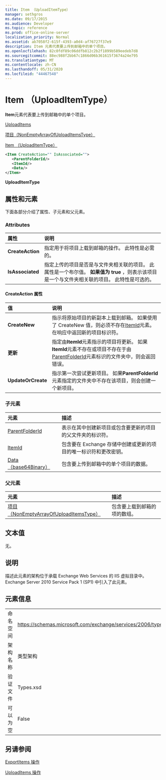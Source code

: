 ```yaml
---
title: Item （UploadItemType）
manager: sethgros
ms.date: 09/17/2015
ms.audience: Developer
ms.topic: reference
ms.prod: office-online-server
localization_priority: Normal
ms.assetid: ab7058f2-615f-4393-a0d4-af76727f37e9
description: Item 元素代表要上传到邮箱中的单个项目。
ms.openlocfilehash: 82c0fdf89c06ddfb812c2b2f1899b589eedeb7d8
ms.sourcegitcommit: 88ec988f2bb67c1866d06b361615f3674a24e795
ms.translationtype: MT
ms.contentlocale: zh-CN
ms.lasthandoff: 05/31/2020
ms.locfileid: "44467548"
---
```

# <a name="item-uploaditemtype"></a>Item （UploadItemType）

**Item**元素代表要上传到邮箱中的单个项目。 
  
[UploadItems](uploaditems.md)
  
[项目（NonEmptyArrayOfUploadItemsType）](items-nonemptyarrayofuploaditemstype.md)
  
[Item （UploadItemType）](item-uploaditemtype.md)
  
```XML
<Item CreateAction="" IsAssociated="">
   <ParentFolderId/>
   <ItemId/>
   <Data/>
</Item>
```

 **UploadItemType**
## <a name="attributes-and-elements"></a>属性和元素

下面各部分介绍了属性、子元素和父元素。
  
### <a name="attributes"></a>Attributes

|**属性**|**说明**|
|:-----|:-----|
|**CreateAction** <br/> |指定用于将项目上载到邮箱的操作。 此特性是必需的。  <br/> |
|**IsAssociated** <br/> |指定上传的项目是否是与文件夹相关联的项目。 此属性是一个布尔值。 **如果值为 true** ，则表示该项目是一个与文件夹相关联的项目。 此特性是可选的。  <br/> |
   
#### <a name="createaction-attribute"></a>CreateAction 属性

|**值**|**说明**|
|:-----|:-----|
|**CreateNew** <br/> |指示将原始项目的新副本上载到邮箱。 如果使用了 CreateNew 值，则必须不存在[ItemId](itemid.md)元素。 在响应中返回新的项目标识符。  <br/> |
|**更新** <br/> |指定由**ItemId**元素指示的项目将更新。 如果**ItemId**元素不存在或项目不存在于由[ParentFolderId](parentfolderid.md)元素标识的文件夹中，则会返回错误。  <br/> |
|**UpdateOrCreate** <br/> |指示第一次尝试更新项目。 如果**ParentFolderId**元素指定的文件夹中不存在该项目，则会创建一个新项目。  <br/> |
   
### <a name="child-elements"></a>子元素

|**元素**|**描述**|
|:-----|:-----|
|[ParentFolderId](parentfolderid.md) <br/> |表示在其中创建新项目或包含要更新的项目的父文件夹的标识符。  <br/> |
|[ItemId](itemid.md) <br/> |包含要在 Exchange 存储中创建或更新的项目的唯一标识符和更改密钥。  <br/> |
|[Data （base64Binary）](data-base64binary.md) <br/> |包含要上传到邮箱中的单个项目的数据。  <br/> |
   
### <a name="parent-elements"></a>父元素

|**元素**|**描述**|
|:-----|:-----|
|[项目（NonEmptyArrayOfUploadItemsType）](items-nonemptyarrayofuploaditemstype.md) <br/> |包含要上载到邮箱的项的数组。  <br/> |
   
## <a name="text-value"></a>文本值

无。
  
## <a name="remarks"></a>说明

描述此元素的架构位于承载 Exchange Web Services 的 IIS 虚拟目录中。Exchange Server 2010 Service Pack 1 (SP1) 中引入了此元素。
  
## <a name="element-information"></a>元素信息

|||
|:-----|:-----|
|命名空间  <br/> |https://schemas.microsoft.com/exchange/services/2006/types  <br/> |
|架构名称  <br/> |类型架构  <br/> |
|验证文件  <br/> |Types.xsd  <br/> |
|可以为空  <br/> |False  <br/> |
   
## <a name="see-also"></a>另请参阅



[ExportItems 操作](exportitems-operation.md)
  
[UploadItems 操作](uploaditems-operation.md)

